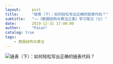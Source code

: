 ```yaml
---
layout:     post
title:      "链表（下）：如何轻松写出正确的链表代码？"
subtitle:   "——《数据结构与算法之美》学习笔记（七）"
date:       2019-12-31 17:00:00
author:     "Paian"
catalog: true
tags:
    - 数据结构与算法
---
```


![链表（下）：如何轻松写出正确的链表代码？](/img/in-post/07链表（上）：如何实现LRU缓存淘汰算法链表（下）：如何轻松写出正确的链表代码.png)
